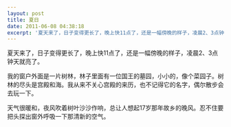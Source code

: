 ```yaml
---
layout: post
title: 夏日
date: 2011-06-08 04:38:18
excerpt: '夏天来了，日子变得更长了，晚上快11点了，还是一幅傍晚的样子，凌晨2、3点钟天就亮了。'
---
```




夏天来了，日子变得更长了，晚上快11点了，还是一幅傍晚的样子，凌晨2、3点钟天就亮了。


我的窗户外面是一片树林，林子里面有一位国王的墓园，小小的，像个菜园子。树林的尽头是宫殿和海。我从来不关心宫殿的来历，也不记得它的名字，偶尔散步会去玩一下。

天气很暖和，夜风吹着树叶沙沙作响，总让人想起17岁那年故乡的晚风。忍不住要把头探出窗外呼吸一下那清新的空气。


